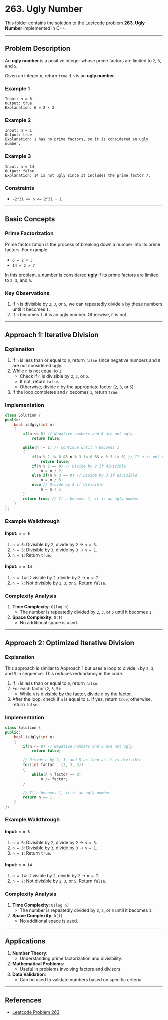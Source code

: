 # 263. Ugly Number

This folder contains the solution to the Leetcode problem **263. Ugly Number** implemented in C++.

---

## Problem Description

An **ugly number** is a positive integer whose prime factors are limited to `2`, `3`, and `5`.

Given an integer `n`, return `true` if `n` is an **ugly number**.

### Example 1

```
Input: n = 6
Output: true
Explanation: 6 = 2 × 3
```

### Example 2

```
Input: n = 1
Output: true
Explanation: 1 has no prime factors, so it is considered an ugly number.
```

### Example 3

```
Input: n = 14
Output: false
Explanation: 14 is not ugly since it includes the prime factor 7.
```

### Constraints

- `-2^31 <= n <= 2^31 - 1`

---

## Basic Concepts

### Prime Factorization

Prime factorization is the process of breaking down a number into its prime factors. For example:
- `6 = 2 × 3`
- `14 = 2 × 7`

In this problem, a number is considered **ugly** if its prime factors are limited to `2`, `3`, and `5`.

### Key Observations

1. If `n` is divisible by `2`, `3`, or `5`, we can repeatedly divide `n` by these numbers until it becomes `1`.
2. If `n` becomes `1`, it is an ugly number. Otherwise, it is not.

---

## Approach 1: Iterative Division

### Explanation

1. If `n` is less than or equal to `0`, return `false` since negative numbers and `0` are not considered ugly.
2. While `n` is not equal to `1`:
   - Check if `n` is divisible by `2`, `3`, or `5`.
   - If not, return `false`.
   - Otherwise, divide `n` by the appropriate factor (`2`, `3`, or `5`).
3. If the loop completes and `n` becomes `1`, return `true`.

### Implementation

```cpp
class Solution {
public:
    bool isUgly(int n) 
    {
        if(n <= 0) // Negative numbers and 0 are not ugly
            return false;

        while(n != 1) // Continue until n becomes 1
        {
            if(n % 2 != 0 && n % 3 != 0 && n % 5 != 0) // If n is not divisible by 2, 3, or 5
                return false;
            if(n % 2 == 0) // Divide by 2 if divisible
                n = n / 2;
            else if(n % 3 == 0) // Divide by 3 if divisible
                n = n / 3;
            else // Divide by 5 if divisible
                n = n / 5;
        }
        return true; // If n becomes 1, it is an ugly number
    }
};
```

### Example Walkthrough

#### Input: `n = 6`

1. `n = 6`: Divisible by `2`, divide by `2` → `n = 3`.
2. `n = 3`: Divisible by `3`, divide by `3` → `n = 1`.
3. `n = 1`: Return `true`.

#### Input: `n = 14`

1. `n = 14`: Divisible by `2`, divide by `2` → `n = 7`.
2. `n = 7`: Not divisible by `2`, `3`, or `5`. Return `false`.

### Complexity Analysis

1. **Time Complexity**: `O(log n)`
   - The number is repeatedly divided by `2`, `3`, or `5` until it becomes `1`.
2. **Space Complexity**: `O(1)`
   - No additional space is used.

---

## Approach 2: Optimized Iterative Division

### Explanation

This approach is similar to Approach 1 but uses a loop to divide `n` by `2`, `3`, and `5` in sequence. This reduces redundancy in the code.

1. If `n` is less than or equal to `0`, return `false`.
2. For each factor (`2`, `3`, `5`):
   - While `n` is divisible by the factor, divide `n` by the factor.
3. After the loop, check if `n` is equal to `1`. If yes, return `true`; otherwise, return `false`.

### Implementation

```cpp
class Solution {
public:
    bool isUgly(int n) 
    {
        if(n <= 0) // Negative numbers and 0 are not ugly
            return false;

        // Divide n by 2, 3, and 5 as long as it is divisible
        for(int factor : {2, 3, 5})
        {
            while(n % factor == 0)
                n /= factor;
        }

        // If n becomes 1, it is an ugly number
        return n == 1;
    }
};
```

### Example Walkthrough

#### Input: `n = 6`

1. `n = 6`: Divisible by `2`, divide by `2` → `n = 3`.
2. `n = 3`: Divisible by `3`, divide by `3` → `n = 1`.
3. `n = 1`: Return `true`.

#### Input: `n = 14`

1. `n = 14`: Divisible by `2`, divide by `2` → `n = 7`.
2. `n = 7`: Not divisible by `2`, `3`, or `5`. Return `false`.

### Complexity Analysis

1. **Time Complexity**: `O(log n)`
   - The number is repeatedly divided by `2`, `3`, or `5` until it becomes `1`.
2. **Space Complexity**: `O(1)`
   - No additional space is used.

---

## Applications

1. **Number Theory**:
   - Understanding prime factorization and divisibility.
2. **Mathematical Problems**:
   - Useful in problems involving factors and divisors.
3. **Data Validation**:
   - Can be used to validate numbers based on specific criteria.

---

## References

- [Leetcode Problem 263](https://leetcode.com/problems/ugly-number/)
